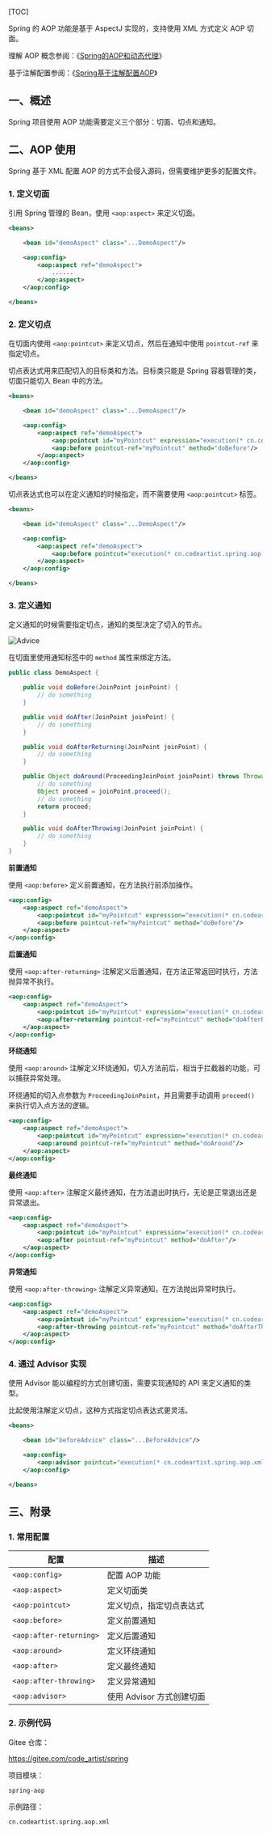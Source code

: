 [TOC]

Spring 的 AOP 功能是基于 AspectJ 实现的，支持使用 XML 方式定义 AOP 切面。

理解 AOP 概念参阅：《[Spring的AOP和动态代理](https://mp.weixin.qq.com/s/ecsVekuGTjw6rwBf90-j_Q)》

基于注解配置参阅：《[Spring基于注解配置AOP](https://mp.weixin.qq.com/s/mNzJOwS6VA11v3yuqHXqNA)》

## 一、概述

Spring 项目使用 AOP 功能需要定义三个部分：切面、切点和通知。

## 二、AOP 使用

Spring 基于 XML 配置 AOP 的方式不会侵入源码，但需要维护更多的配置文件。

### 1. 定义切面

引用 Spring 管理的 Bean，使用 `<aop:aspect>` 来定义切面。

```xml
<beans>

    <bean id="demoAspect" class="...DemoAspect"/>

    <aop:config>
        <aop:aspect ref="demoAspect">
            ......
        </aop:aspect>
    </aop:config>

</beans>
```

### 2. 定义切点

在切面内使用 `<aop:pointcut>` 来定义切点，然后在通知中使用 `pointcut-ref` 来指定切点。

切点表达式用来匹配切入的目标类和方法。目标类只能是 Spring 容器管理的类，切面只能切入 Bean 中的方法。

```xml
<beans>

    <bean id="demoAspect" class="...DemoAspect"/>

    <aop:config>
        <aop:aspect ref="demoAspect">
            <aop:pointcut id="myPointcut" expression="execution(* cn.codeartist.spring.aop.xml.*.*(..))"/>
            <aop:before pointcut-ref="myPointcut" method="doBefore"/>
        </aop:aspect>
    </aop:config>

</beans>
```

切点表达式也可以在定义通知的时候指定，而不需要使用 `<aop:pointcut>` 标签。

```xml
<beans>

    <bean id="demoAspect" class="...DemoAspect"/>

    <aop:config>
        <aop:aspect ref="demoAspect">
            <aop:before pointcut="execution(* cn.codeartist.spring.aop.xml.*.*(..))" method="doBefore"/>
        </aop:aspect>
    </aop:config>

</beans>
```

### 3. 定义通知

定义通知的时候需要指定切点，通知的类型决定了切入的节点。

![Advice](/images/spring/第13章-Spring基于XML配置AOP/Advice.png)

在切面里使用通知标签中的 `method` 属性来绑定方法。

```java
public class DemoAspect {

    public void doBefore(JoinPoint joinPoint) {
        // do something
    }

    public void doAfter(JoinPoint joinPoint) {
        // do something
    }

    public void doAfterReturning(JoinPoint joinPoint) {
        // do something
    }

    public Object doAround(ProceedingJoinPoint joinPoint) throws Throwable {
        // do something
        Object proceed = joinPoint.proceed();
        // do something
        return proceed;
    }

    public void doAfterThrowing(JoinPoint joinPoint) {
        // do something
    }
}
```

**前置通知**

使用 `<aop:before>` 定义前置通知，在方法执行前添加操作。

```xml
<aop:config>
    <aop:aspect ref="demoAspect">
        <aop:pointcut id="myPointcut" expression="execution(* cn.codeartist.spring.aop.xml.*.*(..))"/>
        <aop:before pointcut-ref="myPointcut" method="doBefore"/>
    </aop:aspect>
</aop:config>
```

**后置通知**

使用 `<aop:after-returning>` 注解定义后置通知，在方法正常返回时执行，方法抛异常不执行。

```xml
<aop:config>
    <aop:aspect ref="demoAspect">
        <aop:pointcut id="myPointcut" expression="execution(* cn.codeartist.spring.aop.xml.*.*(..))"/>
        <aop:after-returning pointcut-ref="myPointcut" method="doAfterReturning"/>
    </aop:aspect>
</aop:config>
```

**环绕通知**

使用 `<aop:around>` 注解定义环绕通知，切入方法前后，相当于拦截器的功能，可以捕获异常处理。

环绕通知的切入点参数为 `ProceedingJoinPoint`，并且需要手动调用 `proceed()` 来执行切入点方法的逻辑。

```xml
<aop:config>
    <aop:aspect ref="demoAspect">
        <aop:pointcut id="myPointcut" expression="execution(* cn.codeartist.spring.aop.xml.*.*(..))"/>
        <aop:around pointcut-ref="myPointcut" method="doAround"/>
    </aop:aspect>
</aop:config>
```

**最终通知**

使用 `<aop:after>` 注解定义最终通知，在方法退出时执行，无论是正常退出还是异常退出。

```xml
<aop:config>
    <aop:aspect ref="demoAspect">
        <aop:pointcut id="myPointcut" expression="execution(* cn.codeartist.spring.aop.xml.*.*(..))"/>
        <aop:after pointcut-ref="myPointcut" method="doAfter"/>
    </aop:aspect>
</aop:config>
```

**异常通知**

使用 `<aop:after-throwing>` 注解定义异常通知，在方法抛出异常时执行。

```xml
<aop:config>
    <aop:aspect ref="demoAspect">
        <aop:pointcut id="myPointcut" expression="execution(* cn.codeartist.spring.aop.xml.*.*(..))"/>
        <aop:after-throwing pointcut-ref="myPointcut" method="doAfterThrowing"/>
    </aop:aspect>
</aop:config>
```

### 4. 通过 Advisor 实现

使用 Advisor 能以编程的方式创建切面，需要实现通知的 API 来定义通知的类型。

比起使用注解定义切点，这种方式指定切点表达式更灵活。

```xml
<beans>

    <bean id="beforeAdvice" class="...BeforeAdvice"/>

    <aop:config>
        <aop:advisor pointcut="execution(* cn.codeartist.spring.aop.xml.*.*(..))" advice-ref="beforeAdvice"/>
    </aop:config>

</beans>
```

## 三、附录

### 1. 常用配置

| 配置                    | 描述                      |
| ----------------------- | ------------------------- |
| `<aop:config>`          | 配置 AOP 功能             |
| `<aop:aspect>`          | 定义切面类                |
| `<aop:pointcut>`        | 定义切点，指定切点表达式  |
| `<aop:before>`          | 定义前置通知              |
| `<aop:after-returning>` | 定义后置通知              |
| `<aop:around>`          | 定义环绕通知              |
| `<aop:after>`           | 定义最终通知              |
| `<aop:after-throwing>`  | 定义异常通知              |
| `<aop:advisor>`         | 使用 Advisor 方式创建切面 |

### 2. 示例代码

Gitee 仓库：

https://gitee.com/code_artist/spring

项目模块：

`spring-aop`

示例路径：

`cn.codeartist.spring.aop.xml`